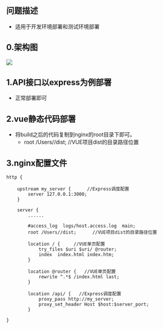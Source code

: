 ## 问题描述
* 适用于开发环境部署和测试环境部署

## 0.架构图
![](/vue/nginx_vue_express.jpg)

## 1.API接口以express为例部署
* 正常部署即可

## 2.vue静态代码部署
* 将build之后的代码复制到nginx的root目录下即可。
  * root /Users//dist;      //VUE项目dist的目录路径位置


## 3.nginx配置文件
```
http {

    upstream my_server {      //Express调度配置                                                   
        server 127.0.0.1:3000;                                                
    }

    server {
        ......

        #access_log  logs/host.access.log  main;
        root /Users//dist;      //VUE项目dist的目录路径位置

        location / {     //VUE单页配置
            try_files $uri $uri/ @router;
            index  index.html index.htm;
        }

        location @router {   //VUE单页配置
            rewrite ^.*$ /index.html last;
        }

        location /api/ {   //Express调度配置
            proxy_pass http://my_server;
            proxy_set_header Host $host:$server_port;
        }

}

```